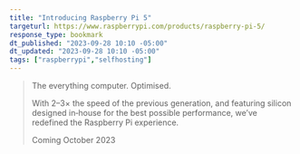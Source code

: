 ```yaml
---
title: "Introducing Raspberry Pi 5"
targeturl: https://www.raspberrypi.com/products/raspberry-pi-5/
response_type: bookmark
dt_published: "2023-09-28 10:10 -05:00"
dt_updated: "2023-09-28 10:10 -05:00"
tags: ["raspberrypi","selfhosting"]
---
```


> The everything computer. Optimised.
>  
> With 2–3× the speed of the previous generation, and featuring silicon designed in‑house for the best possible performance, we’ve redefined the Raspberry Pi experience.
>  
> Coming October 2023